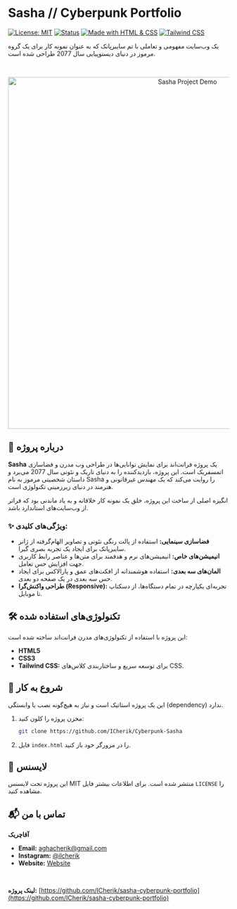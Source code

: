 # Sasha // Cyberpunk Portfolio

[![License: MIT](https://img.shields.io/badge/License-MIT-purple.svg)](https://opensource.org/licenses/MIT)
[![Status](https://img.shields.io/badge/status-completed-brightgreen.svg)]()
[![Made with HTML & CSS](https://img.shields.io/badge/Made_with-HTML_&_CSS-blue.svg)]()
[![Tailwind CSS](https://img.shields.io/badge/Tailwind_CSS-38B2AC?style=for-the-badge&logo=tailwind-css&logoColor=white)](https://tailwindcss.com/)

یک وب‌سایت مفهومی و تعاملی با تم سایبرپانک که به عنوان نمونه کار برای یک گروه مرموز در دنیای دیستوپیایی سال 2077 طراحی شده است.

<br>

<p align="center">
  <img src="https://imgur.com/a/Ufeigd6" alt="Sasha Project Demo" width="800"/>
</p>

## 📜 درباره پروژه

**Sasha** یک پروژه فرانت‌اند برای نمایش توانایی‌ها در طراحی وب مدرن و فضاسازی اتمسفریک است. این پروژه، بازدیدکننده را به دنیای تاریک و نئونی سال 2077 می‌برد و داستان شخصیتی مرموز به نام Sasha را روایت می‌کند که یک مهندس غیرقانونی و هنرمند در دنیای زیرزمینی تکنولوژی است.

انگیزه اصلی از ساخت این پروژه، خلق یک نمونه کار خلاقانه و به یاد ماندنی بود که فراتر از وب‌سایت‌های استاندارد باشد.

### ✨ ویژگی‌های کلیدی:

* **فضاسازی سینمایی:** استفاده از پالت رنگی نئونی و تصاویر الهام‌گرفته از ژانر سایبرپانک برای ایجاد یک تجربه بصری گیرا.
* **انیمیشن‌های خاص:** انیمیشن‌های نرم و هدفمند برای متن‌ها و عناصر رابط کاربری جهت افزایش حس تعامل.
* **المان‌های سه بعدی:** استفاده هوشمندانه از افکت‌های عمق و پارالاکس برای ایجاد حس سه بعدی در یک صفحه دو بعدی.
* **طراحی واکنش‌گرا (Responsive):** تجربه‌ای یکپارچه در تمام دستگاه‌ها، از دسکتاپ تا موبایل.

## 🛠️ تکنولوژی‌های استفاده شده

این پروژه با استفاده از تکنولوژی‌های مدرن فرانت‌اند ساخته شده است:

* **HTML5**
* **CSS3**
* **Tailwind CSS:** برای توسعه سریع و ساختاربندی کلاس‌های CSS.

## 🚀 شروع به کار

این یک پروژه استاتیک است و نیاز به هیچ‌گونه نصب یا وابستگی (dependency) ندارد.

1.  مخزن پروژه را کلون کنید:
    ```sh
    git clone https://github.com/ICherik/Cyberpunk-Sasha
    ```
2.  فایل `index.html` را در مرورگر خود باز کنید.

## 📄 لایسنس

این پروژه تحت لایسنس MIT منتشر شده است. برای اطلاعات بیشتر فایل `LICENSE` را مشاهده کنید.

## 📬 تماس با من

**آقاچریک**

* **Email:** [aghacherik@gmail.com](mailto:aghacherik@gmail.com)
* **Instagram:** [@ilcherik](https://www.instagram.com/ilcherik)
* **Website:** [Website](https://resume-nine-xi-24.vercel.app/)

<br>

**لینک پروژه:** [https://github.com/ICherik/sasha-cyberpunk-portfolio](https://github.com/ICherik/sasha-cyberpunk-portfolio)
